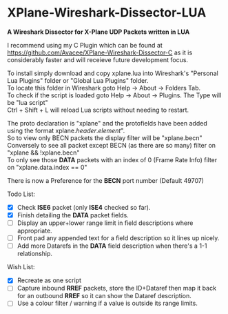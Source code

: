 # XPlane-Wireshark-Dissector-LUA
**A Wireshark Dissector for X-Plane UDP Packets written in LUA**

I recommend using my C Plugin which can be found at https://github.com/Avacee/XPlane-Wireshark-Dissector-C as it is considerably faster and will receieve future development focus.

To install simply download and copy xplane.lua into Wireshark's "Personal Lua Plugins" folder or "Global Lua Plugins" folder.\
To locate this folder in Wireshark goto Help -> About -> Folders Tab.\
To check if the script is loaded goto Help -> About -> Plugins. The Type will be "lua script"\
Ctrl + Shift + L will reload Lua scripts without needing to restart.

The proto declaration is "xplane" and the protofields have been added using the format xplane.$header$.$element$".  
So to view only BECN packets the display filter will be "xplane.becn"  
Conversely to see all packet except BECN (as there are so many) filter on "xplane && !xplane.becn"  
To only see those **DATA** packets with an index of 0 (Frame Rate Info) filter on "xplane.data.index == 0"  

There is now a Preference for the **BECN** port number (Default 49707)

Todo List:
- [X] Check **ISE6** packet (only **ISE4** checked so far).
- [X] Finish detailing the **DATA** packet fields.
- [ ] Display an upper+lower range limit in field descriptions where appropriate.
- [ ] Front pad any appended text for a field description so it lines up nicely.
- [ ] Add more Datarefs in the **DATA** field description when there's a 1-1 relationship.

Wish List:
- [X] Recreate as one script
- [ ] Capture inbound **RREF** packets, store the ID+Dataref then map it back for an outbound **RREF** so it can show the Dataref description.
- [ ] Use a colour filter / warning if a value is outside its range limits.

